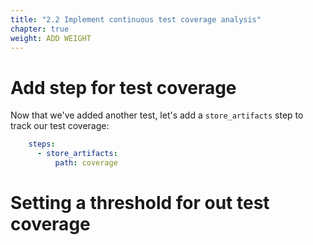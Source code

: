 ```yaml
---
title: "2.2 Implement continuous test coverage analysis"
chapter: true
weight: ADD WEIGHT
---
```


# Add step for test coverage

Now that we've added another test, let's add a `store_artifacts` step to track our test coverage:

```YAML
    steps:
      - store_artifacts:
          path: coverage
```

# Setting a threshold for out test coverage

